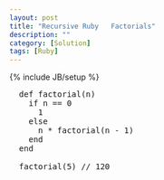 ```yaml
---
layout: post
title: "Recursive Ruby   Factorials"
description: ""
category: [Solution]
tags: [Ruby]
---
```

{% include JB/setup %}

<pre>
  def factorial(n)
    if n == 0
      1
    else
      n * factorial(n - 1)
    end
  end
  
  factorial(5) // 120
</pre>